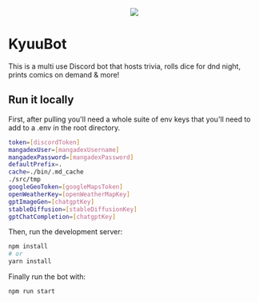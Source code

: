 <p align="center">
  <img src="https://github.com/BrycePearce/KyuuBot/assets/16729071/7ffa2778-14ba-424a-bbca-8fee471d5cde" />
</p>

# KyuuBot

This is a multi use Discord bot that hosts trivia, rolls dice for dnd night, prints comics on demand & more!

## Run it locally

First, after pulling you'll need a whole suite of env keys that you'll need to add to a .env in the root directory.

```bash
token=[discordToken]
mangadexUser=[mangadexUsername]
mangadexPassword=[mangadexPassword]
defaultPrefix=.
cache=./bin/.md_cache
./src/tmp
googleGeoToken=[googleMapsToken]
openWeatherKey=[openWeatherMapKey]
gptImageGen=[chatgptKey]
stableDiffusion=[stableDiffusionKey]
gptChatCompletion=[chatgptKey]
```

Then, run the development server:

```bash
npm install
# or
yarn install
```

Finally run the bot with:

```bash
npm run start
```
